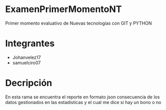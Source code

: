 # ExamenPrimerMomentoNT
Primer momento evaluativo de Nuevas tecnologías con GIT y PYTHON

# Integrantes

- Johanvelez17
- samuelciro07

# Decripción

En esta rama se encuentra el reporte en formato json consecuencia de los datos gestionados en las estadisticas y el cual me dice si hay un bono o no